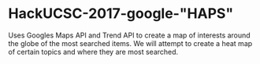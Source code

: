 # HackUCSC-2017-google-"HAPS"
Uses Googles Maps API and Trend API to create a map of interests around the globe of the most searched items. We will attempt to create a heat map of certain topics and where they are most searched.
